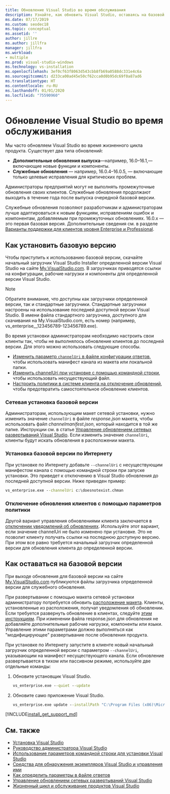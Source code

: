 ```yaml
---
title: Обновление Visual Studio во время обслуживания
description: Узнайте, как обновить Visual Studio, оставаясь на базовой версии.
ms.date: 07/17/2019
ms.custom: seodec18
ms.topic: conceptual
ms.assetid: ''
author: jillre
ms.author: jillfra
manager: jillfra
ms.workload:
- multiple
ms.prod: visual-studio-windows
ms.technology: vs-installation
ms.openlocfilehash: 3ef0cf63f8063d543cbb8fb69a0588dc331e4c6a
ms.sourcegitcommit: d233ca00ad45e50cf62cca0d0b95dc69f0a87ad6
ms.translationtype: HT
ms.contentlocale: ru-RU
ms.lasthandoff: 01/01/2020
ms.locfileid: "75590960"
---
```

# <a name="update-visual-studio-while-on-a-servicing-baseline"></a>Обновление Visual Studio во время обслуживания

Мы часто обновляем Visual Studio во время жизненного цикла продукта. Существует два типа обновлений: 

* **Дополнительные обновления выпуска**&mdash;например, 16.0–16.1,&mdash; включающие новые функции и компоненты.  
* **Служебные обновления** — например, 16.0.4–16.0.5, — включающие только целевые исправления для критических проблем.

Администраторы предприятий могут не выполнять промежуточные обновления своих клиентов. Служебные обновления продолжают выходить в течение года после выпуска очередной базовой версии.

Служебные обновления позволяют разработчикам и администраторам лучше адаптироваться к новым функциям, исправлениям ошибок и компонентам, добавляемым при промежуточных обновлениях. 16.0.x — это первая базовая версия. Дополнительные сведения см. в разделе [Варианты поддержки для клиентов уровня Enterprise и Professional](/visualstudio/releases/2019/servicing#support-options-for-enterprise-and-professional-customers).

## <a name="how-to-get-onto-a-servicing-baseline"></a>Как установить базовую версию

Чтобы приступить к использованию базовой версии, скачайте начальный загрузчик Visual Studio Installer определенной версии Visual Studio на сайте [My.VisualStudio.com](https://my.visualstudio.com/Downloads?q=visual%20studio%202019%20version%2016.0). В загрузчиках приводятся ссылки на конфигурации, рабочие нагрузки и компоненты для определенной версии Visual Studio.

> [!NOTE]
> Обратите внимание, что доступны как загрузчики определенной версии, так и стандартные загрузчики. Стандартные загрузчики настроены на использование последней доступной версии Visual Studio. В имени файла стандартного загрузчика, доступного для скачивания на My.VisualStudio.com, есть номер (например, vs_enterprise__123456789-123456789.exe).

Во время установки администраторам необходимо настроить свои клиенты так, чтобы не выполнялось обновление клиентов до последней версии. Для этого можно использовать следующие способы.
- [Изменить параметр `channelUri` в файле конфигурации ответов](update-servicing-baseline.md#install-a-servicing-baseline-on-a-network), чтобы использовать манифест канала из макета или локальной папки.
- [Изменить channelUri при установке с помощью командной строки](update-servicing-baseline.md#install-a-servicing-baseline-via-the-internet), чтобы использовать несуществующий файл.
- [Настроить политики в системе клиента на отключение обновлений](update-servicing-baseline.md#use-policy-settings-to-disable-clients-from-updating), чтобы предотвратить самостоятельное обновление клиентов.

### <a name="install-a-servicing-baseline-on-a-network"></a>Сетевая установка базовой версии

Администраторам, использующим макет сетевой установки, нужно изменить значение `channelUri` в файле *response.json* макета, чтобы использовать файл *channelmanifest.json*, который находится в той же папке. Инструкции см. в статье [Управление обновлением сетевых развертываний Visual Studio](controlling-updates-to-visual-studio-deployments.md). Если изменить значение `channelUri`, клиенты будут искать обновления в расположении макета.

### <a name="install-a-servicing-baseline-via-the-internet"></a>Установка базовой версии по Интернету

При установке по Интернету добавьте `--channelUri` с несуществующим манифестом канала с помощью командной строки при запуске установки. Это приведет к отключению в Visual Studio обновления до последней доступной версии. Ниже приведен пример:

```cmd
vs_enterprise.exe --channelUri c:\doesnotexist.chman
```

### <a name="use-policy-settings-to-disable-clients-from-updating"></a>Отключение обновления клиентов с помощью параметров политики

Другой вариант управления обновлениями клиента заключается в [отключении уведомлений об обновлениях](controlling-updates-to-visual-studio-deployments.md). Используйте этот вариант, если значение channelUri не было изменено при установке. Это не позволит клиенту получать ссылки на последнюю доступную версию. При этом все равно требуется начальный загрузчик определенной версии для обновления клиента до определенной версии.

## <a name="how-to-stay-on-a-servicing-baseline"></a>Как оставаться на базовой версии

При выходе обновления для базовой версии на сайте [My.VisualStudio.com](https://my.visualstudio.com/Downloads?q=visual%20studio%202019%20version%2016.0) публикуются файлы загрузчика определенной версии для служебного обновления.

При развертывании с помощью макета сетевой установки администратору потребуется обновить [расположение макета](update-a-network-installation-of-visual-studio.md). Клиенты, установленные из расположения, получат уведомления об обновлении. Если требуется развернуть обновление в клиентах, следуйте [этим инструкциям](update-a-network-installation-of-visual-studio.md#how-to-deploy-an-update-to-client-machines). При изменении файла response.json для обновления не добавляйте дополнительные рабочие нагрузки, компоненты или языки. Управление этими параметрами должно выполняться как "модифицирующее" развертывание после обновления продукта.

При установке по Интернету запустите в клиенте новый начальный загрузчик определенной версии с параметром `--channelUri`, указывающим на манифест несуществующего канала. Если обновление развертывается в тихом или пассивном режиме, используйте две отдельные команды:

1. Обновите установщик Visual Studio.

    ```cmd
    vs_enterprise.exe --quiet --update
    ```

2. Обновите само приложение Visual Studio.

    ```cmd
    vs_enterprise.exe update --installPath "C:\Program Files (x86)\Microsoft Visual Studio\2019\Enterprise" --quiet --wait --norestart --channelUri c:\doesnotexist.chman
    ```

[!INCLUDE[install_get_support_md](includes/install_get_support_md.md)]

## <a name="see-also"></a>См. также

* [Установка Visual Studio](install-visual-studio.md)
* [Руководство администратора Visual Studio](visual-studio-administrator-guide.md)
* [Использование параметров командной строки для установки Visual Studio](use-command-line-parameters-to-install-visual-studio.md)
* [Средства для обнаружения экземпляров Visual Studio и управления ими](tools-for-managing-visual-studio-instances.md)
* [Как определить параметры в файле ответов](automated-installation-with-response-file.md)
* [Управление обновлением сетевых развертываний Visual Studio](controlling-updates-to-visual-studio-deployments.md)
* [Жизненный цикл и обслуживание продуктов Visual Studio](/visualstudio/releases/2019/servicing/)
